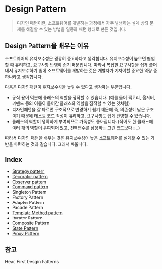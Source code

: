 # Design Pattern
> 디자인 패턴이란, 소프트웨어를 개발하는 과정에서 자주 발생하는 설계 상의 문제를 해결할 수 있는 방법을 일종의 패턴 형태로 만든 것입니다.

## Design Pattern을 배우는 이유
소프트웨어의 유지보수성은 굉장히 중요하다고 생각합니다. 유지보수성이 높으면 협업할 때 유리하고, 요구사항 반영이 쉽기 때문입니다. 따라서 복잡한 요구사항을 쉽게 풀어내서 유지보수하기 쉽게 소프트웨어를 개발하는 것은 개발자가 가져야할 중요한 역량 중 하나라고 생각합니다.

다음은 디자인패턴이 유지보수성을 높일 수 있다고 생각하는 부분입니다.
- 공식 용어 덕분에 클래스의 역할을 짐작할 수 있습니다. (예를 들어 팩토리, 옵저버, 커맨드 등의 이름이 들어간 클래스의 역할을 짐작할 수 있는 것처럼)
- 디자인패턴을 잘 따르면 구조적으로 변경하기 쉽기 때문에 즉, 의존성이 낮은 구조이기 때문에 테스트 코드 작성이 유리하고, 요구사항도 쉽게 반영할 수 있습니다.
- 클래스의 역할이 명확하게 부여되므로 가독성도 좋아집니다. (적어도 한 클래스에 여러 개의 역할이 부여되어 있고, 전역변수를 남용하는 그런 코드보다는..)

따라서 디자인 패턴을 배우는 것은 유지보수성이 높은 소프트웨어를 설계할 수 있는 기반을 마련하는 것과 같습니다. 그래서 배웁니다.

## Index
- [Strategy pattern](./strategy-pattern.md)
- [Decorator pattern](./decorator-pattern.md)
- [Observer pattern](./observer-pattern.md)
- [Command pattern](./command-pattern.md)
- Singleton Pattern
- Factory Pattern
- Adapter Pattern
- Pacade Pattern
- [Template Method pattern](./template%20method-pattern.md)
- Iterator Pattern
- Composite Pattern
- [State Pattern](./state-pattern.md)
- [Proxy Pattern](./proxy-pattern.md)

## 참고

Head First Desgin Patterns